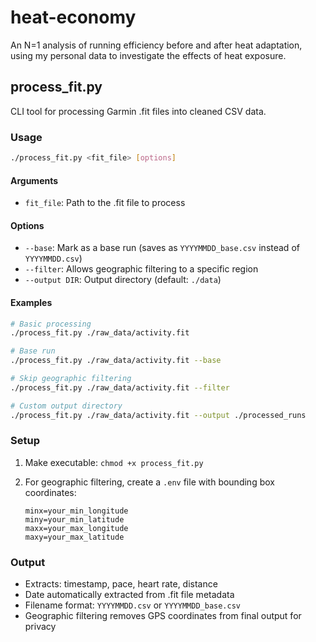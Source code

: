 # heat-economy
 An N=1 analysis of running efficiency before and after heat adaptation, using my personal data to investigate the effects of heat exposure.

## process_fit.py

CLI tool for processing Garmin .fit files into cleaned CSV data.

### Usage

```bash
./process_fit.py <fit_file> [options]
```

#### Arguments

- `fit_file`: Path to the .fit file to process

#### Options

- `--base`: Mark as a base run (saves as `YYYYMMDD_base.csv` instead of `YYYYMMDD.csv`)
- `--filter`: Allows geographic filtering to a specific region
- `--output DIR`: Output directory (default: `./data`)

#### Examples

```bash
# Basic processing
./process_fit.py ./raw_data/activity.fit

# Base run
./process_fit.py ./raw_data/activity.fit --base

# Skip geographic filtering
./process_fit.py ./raw_data/activity.fit --filter

# Custom output directory
./process_fit.py ./raw_data/activity.fit --output ./processed_runs
```

### Setup

1. Make executable: `chmod +x process_fit.py`

2. For geographic filtering, create a `.env` file with bounding box coordinates:
   ```
   minx=your_min_longitude
   miny=your_min_latitude
   maxx=your_max_longitude
   maxy=your_max_latitude
   ```

### Output
- Extracts: timestamp, pace, heart rate, distance
- Date automatically extracted from .fit file metadata
- Filename format: `YYYYMMDD.csv` or `YYYYMMDD_base.csv`
- Geographic filtering removes GPS coordinates from final output for privacy
